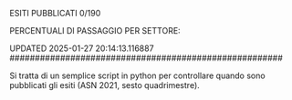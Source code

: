 ESITI PUBBLICATI 0/190 

PERCENTUALI DI PASSAGGIO PER SETTORE:

UPDATED 2025-01-27 20:14:13.116887
###################################################### 

Si tratta di un semplice script in python per controllare quando sono pubblicati gli esiti (ASN 2021, sesto quadrimestre).

